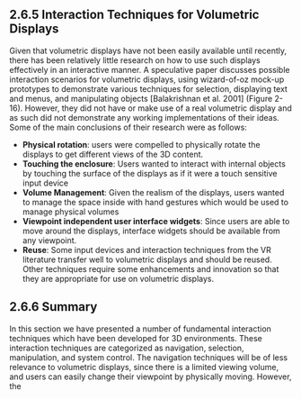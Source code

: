 ## 2.6.5 Interaction Techniques for Volumetric Displays

Given that volumetric displays have not been easily available until recently, there has been relatively little research on how to use such displays effectively in an interactive manner. A speculative paper discusses possible interaction scenarios for volumetric displays, using wizard-of-oz mock-up prototypes to demonstrate various techniques for selection, displaying text and menus, and manipulating objects [Balakrishnan et al. 2001] (Figure 2-16). However, they did not have or make use of a real volumetric display and as such did not demonstrate any working implementations of their ideas. Some of the main conclusions of their research were as follows:

- **Physical rotation**: users were compelled to physically rotate the displays to get different views of the 3D content.
- **Touching the enclosure**: Users wanted to interact with internal objects by touching the surface of the displays as if it were a touch sensitive input device
- **Volume Management**: Given the realism of the displays, users wanted to manage the space inside with hand gestures which would be used to manage physical volumes
- **Viewpoint independent user interface widgets**: Since users are able to move around the displays, interface widgets should be available from any viewpoint.
- **Reuse**: Some input devices and interaction techniques from the VR literature transfer well to volumetric displays and should be reused. Other techniques require some enhancements and innovation so that they are appropriate for use on volumetric displays.

## 2.6.6 Summary

In this section we have presented a number of fundamental interaction techniques which have been developed for 3D environments. These interaction techniques are categorized as navigation, selection, manipulation, and system control. The navigation techniques will be of less relevance to volumetric displays, since there is a limited viewing volume, and users can easily change their viewpoint by physically moving. However, the